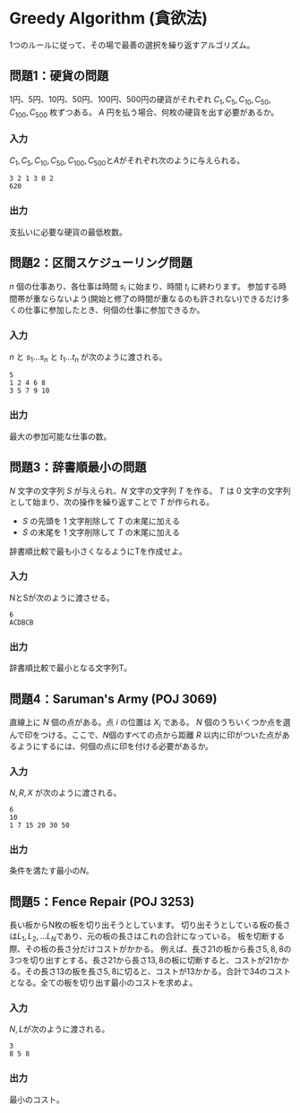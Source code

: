 # Greedy Algorithm (貪欲法)
1つのルールに従って、その場で最善の選択を繰り返すアルゴリズム。
## 問題1：硬貨の問題
1円、5円、10円、50円、100円、500円の硬貨がそれぞれ $C_1,C_5,C_{10},C_{50},C_{100},C_{500}$ 枚ずつある。
$A$ 円を払う場合、何枚の硬貨を出す必要があるか。
### 入力
$C_1,C_5,C_{10},C_{50},C_{100},C_{500}$と$A$がそれぞれ次のように与えられる。

```
3 2 1 3 0 2
620
```
### 出力
支払いに必要な硬貨の最低枚数。

## 問題2：区間スケジューリング問題
$n$ 個の仕事あり、各仕事は時間 $s_i$ に始まり、時間 $t_i$ に終わります。
参加する時間帯が重ならないよう(開始と修了の時間が重なるのも許されない)できるだけ多くの仕事に参加したとき、何個の仕事に参加できるか。

### 入力
$n$ と $s_1...s_n$ と $t_1...t_n$ が次のように渡される。
```
5
1 2 4 6 8
3 5 7 9 10
```

### 出力
最大の参加可能な仕事の数。

## 問題3：辞書順最小の問題
$N$ 文字の文字列 $S$ が与えられ、$N$ 文字の文字列 $T$ を作る。
$T$ は $0$ 文字の文字列として始まり、次の操作を繰り返すことで $T$ が作られる。
* $S$ の先頭を $1$ 文字削除して $T$ の末尾に加える
* $S$ の末尾を $1$ 文字削除して $T$ の末尾に加える

辞書順比較で最も小さくなるようにTを作成せよ。

### 入力
NとSが次のように渡させる。
```
6
ACDBCB
```

### 出力
辞書順比較で最小となる文字列T。

## 問題4：Saruman's Army (POJ 3069)
直線上に $N$ 個の点がある。点 $i$ の位置は $X_i$ である。
$N$ 個のうちいくつか点を選んで印をつける。ここで、$N$個のすべての点から距離 $R$ 以内に印がついた点があるようにするには、何個の点に印を付ける必要があるか。

### 入力
$N,R,X$ が次のように渡される。
```
6
10
1 7 15 20 30 50
```
### 出力
条件を満たす最小の$N$。

## 問題5：Fence Repair (POJ 3253)
長い板からN枚の板を切り出そうとしています。
切り出そうとしている板の長さは$L_1,L_2,...L_N$であり、元の板の長さはこれの合計になっている。
板を切断する際、その板の長さ分だけコストがかかる。
例えば、長さ$21$の板から長さ$5,8,8$の3つを切り出すとする。長さ$21$から長さ$13,8$の板に切断すると、コストが$21$かかる。その長さ$13$の板を長さ$5,8$に切ると、コストが$13$かかる。合計で$34$のコストとなる。全ての板を切り出す最小のコストを求めよ。

### 入力
$N,L$が次のように渡される。
```
3
8 5 8
```

### 出力
最小のコスト。